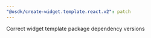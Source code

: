 ```yaml
---
"@osdk/create-widget.template.react.v2": patch
---
```


Correct widget template package dependency versions
